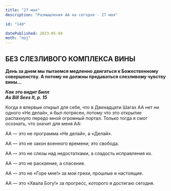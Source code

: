 ```yaml
---
title: "27 мая"
description: "Размышления АА на сегодня - 27 мая"

id: "148"

datePublished: 2023-05-04
moth: "maj"
---
```


## БЕЗ СЛЕЗЛИВОГО КОМПЛЕКСА ВИНЫ

**День за днем мы пытаемся медленно двигаться к Божественному совершенству. А
потому не должны предаваться слезливому чувству вины…**

**_Как это видит Билл  
As Bill Sees It, p. 15_**

Когда я впервые открыл для себя, что в Двенадцати Шагах АА нет ни одного «Не
делай», я был потрясен, потому что это открытие распахнуло передо мной
огромный портал. Только тогда я смог осознать, что значит для меня АА:

АА — это не программа «Не делай», а «Делай».

АА — это не закон военного времени; это свобода.

АА — это не слезы над недостатками, а сладость исправления их.

АА — это не раскаяние, а спасение.

АА — это не «Горе мне!» за мои грехи, прошлые и настоящие.

АА — это «Хвала Богу!» за прогресс, которого я достигаю сегодня.
